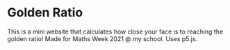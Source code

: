 # Golden Ratio

This is a mini website that calculates how close your face is to reaching the golden ratio! Made for Maths Week 2021 @ my school. Uses p5.js.
